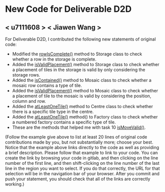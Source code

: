 # New Code for Deliverable D2D

## < u7111608 > < Jiawen Wang >

For Deliverable D2D, I contributed the following new statements of original code:

- Modified the [rowIsComplete()](https://gitlab.cecs.anu.edu.au/u7111608/comp1110-ass2-tue12p/-/blob/master/src/comp1110/ass2/playerState/Storage.java#L112-120) method to Storage class to check whether a row in the storage is complete.
- Added the [isValidPlacement()](https://gitlab.cecs.anu.edu.au/u7111608/comp1110-ass2-tue12p/-/blob/master/src/comp1110/ass2/playerState/Storage.java#L140-156) method to Storage class to check whether a placement of tiles in the storage is valid by only considering the storage rows.
- Added the [isContained()](https://gitlab.cecs.anu.edu.au/u7111608/comp1110-ass2-tue12p/-/blob/master/src/comp1110/ass2/playerState/Mosaic.java#L105-120) method to Mosaic class to check whether a mosaic row contains a type of tile.
- Added the [isValidPlacement()](https://gitlab.cecs.anu.edu.au/u7111608/comp1110-ass2-tue12p/-/blob/master/src/comp1110/ass2/playerState/Mosaic.java#L82-103) method to Mosaic class to check whether a placement of tile to the mosaic is valid by considering the position, column and row.
- Added the [atLeastOneTile()](https://gitlab.cecs.anu.edu.au/u7111608/comp1110-ass2-tue12p/-/blob/master/src/comp1110/ass2/sharedState/Centre.java#L123-133) method to Centre class to check whether there is a specific tile type in the centre.
- Added the [atLeastOneTile()](https://gitlab.cecs.anu.edu.au/u7111608/comp1110-ass2-tue12p/-/blob/master/src/comp1110/ass2/sharedState/Factory.java#L145-157) method() to Factory class to check whether a numbered factory contains a specific type of tile.
- These are the methods that helped me with task 10 [isMoveValid()](https://gitlab.cecs.anu.edu.au/u7111608/comp1110-ass2-tue12p/-/blob/master/src/comp1110/ass2/Azul.java#L323-399).

(Follow the example give above to list at least 20 lines of original code contributions made by you, but not substantially more; choose your best. Notice that the example above links directly to the code as well as providing a brief description.   Please follow that example to link to your code.  You can create the link by browsing your code in gitlab, and then clicking on the line number of the first line, and then shift-clicking on the line number of the last line in the region you want to select.  If you do that correctly, the URL for that selection will be in the navigation bar of your browser.  After you commit and push your statement, you should check that all of the links are correctly working.)